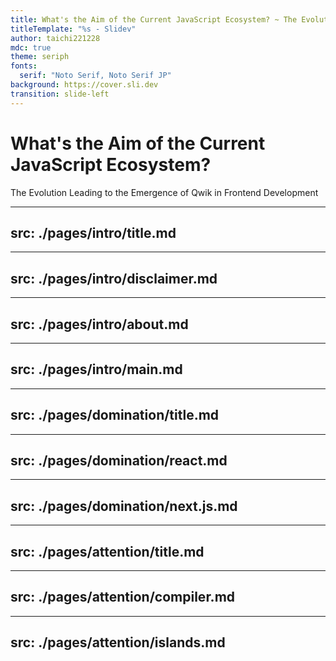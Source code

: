 ```yaml
---
title: What's the Aim of the Current JavaScript Ecosystem? ~ The Evolution Leading to the Emergence of Qwik in Frontend Development ~
titleTemplate: "%s - Slidev"
author: taichi221228
mdc: true
theme: seriph
fonts:
  serif: "Noto Serif, Noto Serif JP"
background: https://cover.sli.dev
transition: slide-left
---
```


# What's the Aim of the Current JavaScript Ecosystem?

The Evolution Leading to the Emergence of Qwik in Frontend Development

---
src: ./pages/intro/title.md
---

---
src: ./pages/intro/disclaimer.md
---

---
src: ./pages/intro/about.md
---

---
src: ./pages/intro/main.md
---

---
src: ./pages/domination/title.md
---

---
src: ./pages/domination/react.md
---

---
src: ./pages/domination/next.js.md
---

---
src: ./pages/attention/title.md
---

---
src: ./pages/attention/compiler.md
---

---
src: ./pages/attention/islands.md
---
